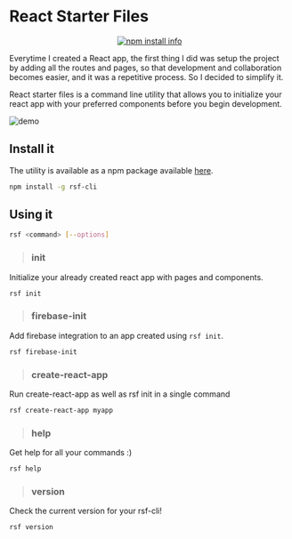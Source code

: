 # React Starter Files

<p align="center">
  <a href="https://nodei.co/npm/rsf-cli/"><img src="https://nodei.co/npm/rsf-cli.png" alt="npm install info" /></a>
</p>

Everytime I created a React app, the first thing I did was setup the project by adding all the routes and pages, so that development and collaboration becomes easier, and it was a repetitive process. So I decided to simplify it.

React starter files is a command line utility that allows you to initialize your react app with your preferred components before you begin development.


![demo](https://drive.google.com/uc?export=view&id=101Q9tgICPvsLVToBcb90lMt-xUBvKTJA)


## Install it

The utility is available as a npm package available [here](https://www.npmjs.com/package/rsf-cli). 
```bash
npm install -g rsf-cli
```

## Using it
```bash
rsf <command> [--options]
```

> ### init
Initialize your already created react app with pages and components.
```bash
rsf init
```

> ### firebase-init
Add firebase integration to an app created using `rsf init`.
```bash
rsf firebase-init
```

> ### create-react-app
Run create-react-app as well as rsf init in a single command
```bash
rsf create-react-app myapp
```

> ### help
Get help for all your commands :)
```bash
rsf help
```

> ### version
Check the current version for your rsf-cli!
```bash
rsf version
```
